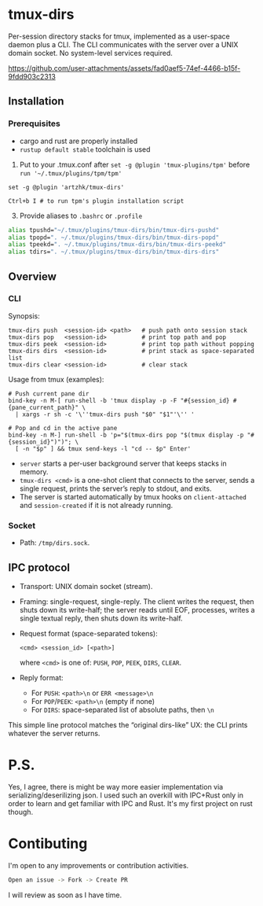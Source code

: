 # tmux-dirs

Per-session directory stacks for tmux, implemented as a user-space daemon plus a CLI. The CLI communicates with the server over a UNIX domain socket. No system-level services required.


https://github.com/user-attachments/assets/fad0aef5-74ef-4466-b15f-9fdd903c2313


## Installation

### Prerequisites
+ cargo and rust are properly installed
+ `rustup default stable` toolchain is used

1. Put to your .tmux.conf after `set -g @plugin 'tmux-plugins/tpm'` before `run '~/.tmux/plugins/tpm/tpm'` 

```tmux 
set -g @plugin 'artzhk/tmux-dirs'
```

```
Ctrl+b I # to run tpm's plugin installation script
```

3. Provide aliases to `.bashrc` or `.profile`
```bash 
alias tpushd="~/.tmux/plugins/tmux-dirs/bin/tmux-dirs-pushd"
alias tpopd=". ~/.tmux/plugins/tmux-dirs/bin/tmux-dirs-popd"
alias tpeekd=". ~/.tmux/plugins/tmux-dirs/bin/tmux-dirs-peekd"
alias tdirs=". ~/.tmux/plugins/tmux-dirs/bin/tmux-dirs-dirs"
```

## Overview
### CLI

Synopsis:

```
tmux-dirs push  <session-id> <path>   # push path onto session stack
tmux-dirs pop   <session-id>          # print top path and pop
tmux-dirs peek  <session-id>          # print top path without popping
tmux-dirs dirs  <session-id>          # print stack as space-separated list
tmux-dirs clear <session-id>          # clear stack
```

Usage from tmux (examples):

```tmux
# Push current pane dir
bind-key -n M-[ run-shell -b 'tmux display -p -F "#{session_id} #{pane_current_path}" \
  | xargs -r sh -c '\''tmux-dirs push "$0" "$1"'\'' '

# Pop and cd in the active pane
bind-key -n M-] run-shell -b 'p="$(tmux-dirs pop "$(tmux display -p "#{session_id}")")"; \
  [ -n "$p" ] && tmux send-keys -l "cd -- $p" Enter'
```
* `server` starts a per-user background server that keeps stacks in memory.
* `tmux-dirs <cmd>` is a one-shot client that connects to the server, sends a single request, prints the server’s reply to stdout, and exits.
* The server is started automatically by tmux hooks on `client-attached` and `session-created` if it is not already running.

### Socket
* Path: `/tmp/dirs.sock`.

## IPC protocol

* Transport: UNIX domain socket (stream).
* Framing: single-request, single-reply. The client writes the request, then shuts down its write-half; the server reads until EOF, processes, writes a single textual reply, then shuts down its write-half.
* Request format (space-separated tokens):
  ```
  <cmd> <session_id> [<path>]
  ```
  where `<cmd>` is one of: `PUSH`, `POP`, `PEEK`, `DIRS`, `CLEAR`.

* Reply format:
  * For `PUSH`: `<path>\n` or `ERR <message>\n`
  * For `POP`/`PEEK`: `<path>\n` (empty if none)
  * For `DIRS`: space-separated list of absolute paths, then `\n`

This simple line protocol matches the “original dirs-like” UX: the CLI prints whatever the server returns.

# P.S.
Yes, I agree, there is might be way more easier implementation via serializing/deserilizing json. I used such an overkill with IPC+Rust only in order to learn and get familiar with IPC and Rust. It's my first project on rust though. 

# Contibuting 
I'm open to any improvements or contribution activities. 
```bash
Open an issue -> Fork -> Create PR
```
I will review as soon as I have time. 
